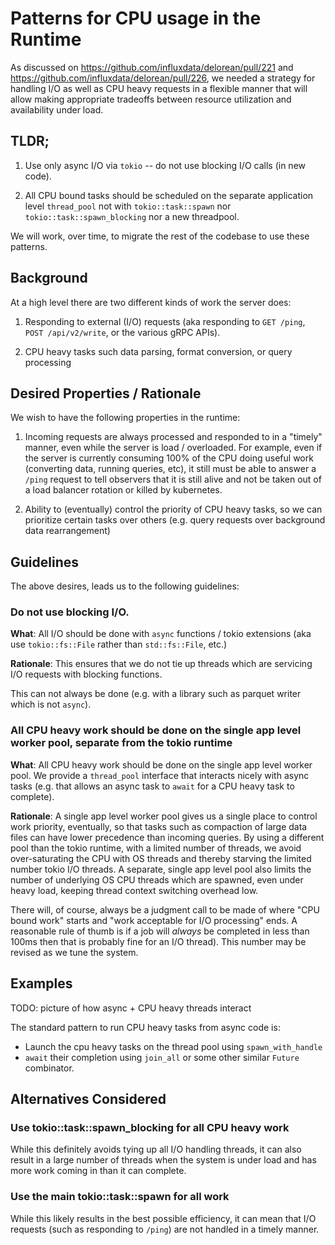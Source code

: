 # Patterns for CPU usage in the Runtime

As discussed on https://github.com/influxdata/delorean/pull/221 and https://github.com/influxdata/delorean/pull/226, we needed a strategy for handling I/O as well as CPU heavy requests in a flexible manner that will allow making appropriate tradeoffs between resource utilization and availability under load.

## TLDR;

1. Use only async I/O via `tokio` -- do not use blocking I/O calls (in new code).

2. All CPU bound tasks should be scheduled on the separate application level `thread_pool` not with `tokio::task::spawn` nor `tokio::task::spawn_blocking` nor a new threadpool.

We will work, over time, to migrate the rest of the codebase to use these patterns.

## Background

At a high level there are two different kinds of work the server does:

1. Responding to external (I/O) requests (aka responding to `GET /ping`, `POST /api/v2/write`, or the various gRPC APIs).

2. CPU heavy tasks such data parsing, format conversion, or query processing

## Desired Properties / Rationale

We wish to have the following properties in the runtime:

1. Incoming requests are always processed and responded to in a "timely" manner, even while the server is load / overloaded. For example, even if the server is currently consuming 100% of the CPU doing useful work (converting data, running queries, etc), it still must be able to answer a `/ping` request to tell observers that it is still alive and not be taken out of a load balancer rotation or killed by kubernetes.

2. Ability to (eventually) control the priority of CPU heavy tasks, so we can prioritize certain tasks over others (e.g. query requests over background data rearrangement)

## Guidelines

The above desires, leads us to the following guidelines:

### Do not use blocking I/O.

**What**: All I/O should be done with `async` functions / tokio extensions (aka use `tokio::fs::File` rather than `std::fs::File`, etc.)

**Rationale**: This ensures that we do not tie up threads which are servicing I/O requests with blocking functions.

This can not always be done (e.g. with a library such as parquet writer which is not `async`).

### All CPU heavy work should be done on the single app level worker pool, separate from the tokio runtime

**What**: All CPU heavy work should be done on the single app level worker pool. We provide a `thread_pool` interface that interacts nicely with async tasks (e.g. that allows an async task to `await` for a CPU heavy task to complete).

**Rationale**: A single app level worker pool gives us a single place to control work priority, eventually, so that tasks such as compaction of large data files can have lower precedence than incoming queries. By using a different pool than the tokio runtime, with a limited number of threads, we avoid over-saturating the CPU with OS threads and thereby starving the limited number tokio I/O threads. A separate, single app level pool also limits the number of underlying OS CPU threads which are spawned, even under heavy load, keeping thread context switching overhead low.

There will, of course, always be a judgment call to be made of where "CPU bound work" starts and "work acceptable for I/O processing"  ends. A reasonable rule of thumb is if a job will *always* be completed in less than 100ms then that is probably fine for an I/O thread). This number may be revised as we tune the system.

## Examples

TODO: picture of how async + CPU heavy threads interact

The standard pattern to run CPU heavy tasks from async code is:
* Launch the cpu heavy tasks on the thread pool using `spawn_with_handle`
* `await` their completion using `join_all` or some other similar `Future` combinator.

## Alternatives Considered

###  Use tokio::task::spawn_blocking for all CPU heavy work
While this definitely avoids tying up all I/O handling threads, it can also result in a large number of threads when the system is under load and has more work coming in than it can complete.

### Use the main tokio::task::spawn for all  work
While this  likely results in the best possible efficiency, it can mean that I/O requests (such as responding to `/ping`) are not handled in a timely manner.
